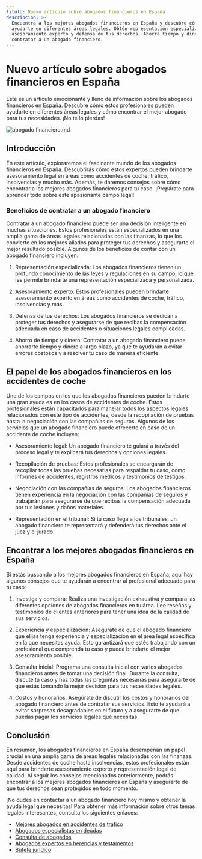 ```yaml
---
titulo: Nuevo artículo sobre abogados financieros en España
descripcion: >-
  Encuentra a los mejores abogados financieros en España y descubre cómo pueden
  ayudarte en diferentes áreas legales. Obtén representación especializada,
  asesoramiento experto y defensa de tus derechos. Ahorra tiempo y dinero al
  contratar a un abogado financiero.
---
```




# Nuevo artículo sobre abogados financieros en España




Este es un artículo emocionante y lleno de información sobre los abogados financieros en España. Descubre cómo estos profesionales pueden ayudarte en diferentes áreas legales y cómo encontrar el mejor abogado para tus necesidades. ¡No te lo pierdas!




 ![abogado financiero.md](./img/abogado-financiero-1.webp)

## Introducción




En este artículo, exploraremos el fascinante mundo de los abogados financieros en España. Descubrirás cómo estos expertos pueden brindarte asesoramiento legal en áreas como accidentes de coche, tráfico, insolvencias y mucho más. Además, te daremos consejos sobre cómo encontrar a los mejores abogados financieros para tu caso. ¡Prepárate para aprender todo sobre este apasionante campo legal!


### Beneficios de contratar a un abogado financiero

Contratar a un abogado financiero puede ser una decisión inteligente en muchas situaciones. Estos profesionales están especializados en una amplia gama de áreas legales relacionadas con las finanzas, lo que los convierte en los mejores aliados para proteger tus derechos y asegurarte el mejor resultado posible. Algunos de los beneficios de contar con un abogado financiero incluyen:

1. Representación especializada: Los abogados financieros tienen un profundo conocimiento de las leyes y regulaciones en su campo, lo que les permite brindarte una representación especializada y personalizada.

2. Asesoramiento experto: Estos profesionales pueden brindarte asesoramiento experto en áreas como accidentes de coche, tráfico, insolvencias y más.

3. Defensa de tus derechos: Los abogados financieros se dedican a proteger tus derechos y asegurarse de que recibas la compensación adecuada en caso de accidentes o situaciones legales complicadas.

4. Ahorro de tiempo y dinero: Contratar a un abogado financiero puede ahorrarte tiempo y dinero a largo plazo, ya que te ayudarán a evitar errores costosos y a resolver tu caso de manera eficiente.

## El papel de los abogados financieros en los accidentes de coche

Uno de los campos en los que los abogados financieros pueden brindarte una gran ayuda es en los casos de accidentes de coche. Estos profesionales están capacitados para manejar todos los aspectos legales relacionados con este tipo de accidentes, desde la recopilación de pruebas hasta la negociación con las compañías de seguros. Algunos de los servicios que un abogado financiero puede ofrecerte en caso de un accidente de coche incluyen:

- Asesoramiento legal: Un abogado financiero te guiará a través del proceso legal y te explicará tus derechos y opciones legales.

- Recopilación de pruebas: Estos profesionales se encargarán de recopilar todas las pruebas necesarias para respaldar tu caso, como informes de accidentes, registros médicos y testimonios de testigos.

- Negociación con las compañías de seguros: Los abogados financieros tienen experiencia en la negociación con las compañías de seguros y trabajarán para asegurarse de que recibas la compensación adecuada por tus lesiones y daños materiales.

- Representación en el tribunal: Si tu caso llega a los tribunales, un abogado financiero te representará y defenderá tus derechos ante el juez y el jurado.

## Encontrar a los mejores abogados financieros en España

Si estás buscando a los mejores abogados financieros en España, aquí hay algunos consejos que te ayudarán a encontrar al profesional adecuado para tu caso:

1. Investiga y compara: Realiza una investigación exhaustiva y compara las diferentes opciones de abogados financieros en tu área. Lee reseñas y testimonios de clientes anteriores para tener una idea de la calidad de sus servicios.

2. Experiencia y especialización: Asegúrate de que el abogado financiero que elijas tenga experiencia y especialización en el área legal específica en la que necesitas ayuda. Esto garantizará que estés trabajando con un profesional que comprenda tu caso y pueda brindarte el mejor asesoramiento posible.

3. Consulta inicial: Programa una consulta inicial con varios abogados financieros antes de tomar una decisión final. Durante la consulta, discute tu caso y haz todas las preguntas necesarias para asegurarte de que estás tomando la mejor decisión para tus necesidades legales.

4. Costos y honorarios: Asegúrate de discutir los costos y honorarios del abogado financiero antes de contratar sus servicios. Esto te ayudará a evitar sorpresas desagradables en el futuro y a asegurarte de que puedas pagar los servicios legales que necesitas.

## Conclusión

En resumen, los abogados financieros en España desempeñan un papel crucial en una amplia gama de áreas legales relacionadas con las finanzas. Desde accidentes de coche hasta insolvencias, estos profesionales están aquí para brindarte asesoramiento experto y representación legal de calidad. Al seguir los consejos mencionados anteriormente, podrás encontrar a los mejores abogados financieros en España y asegurarte de que tus derechos sean protegidos en todo momento.

¡No dudes en contactar a un abogado financiero hoy mismo y obtener la ayuda legal que necesitas! Para obtener más información sobre otros temas legales interesantes, consulta los siguientes enlaces:

- [Mejores abogados en accidentes de tráfico](los-mejores-abogados-en-accidentes-de-trafico)
- [Abogados especialistas en deudas](abogados-especialistas-en-deudas)
- [Consulta de abogados](consulta-de-abogados)
- [Abogados expertos en herencias y testamentos](abogados-expertos-en-herencias-y-testamentos)
- [Bufete jurídico](bufete-juridico)


